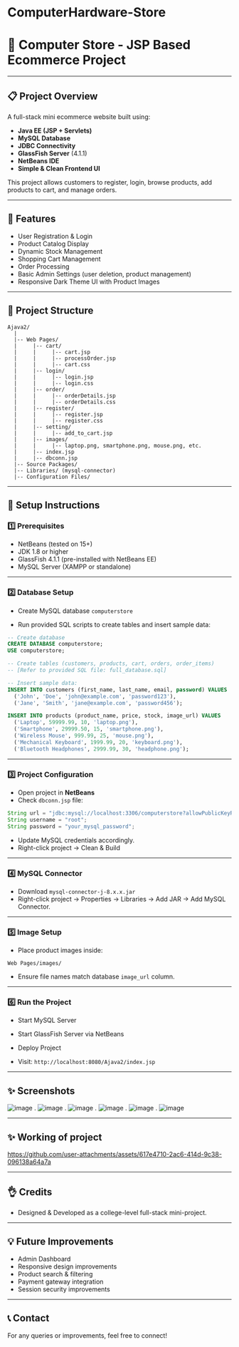 # ComputerHardware-Store
# 🛒 Computer Store - JSP Based Ecommerce Project

---

## 📋 Project Overview

A full-stack mini ecommerce website built using:

* **Java EE (JSP + Servlets)**
* **MySQL Database**
* **JDBC Connectivity**
* **GlassFish Server** (4.1.1)
* **NetBeans IDE**
* **Simple & Clean Frontend UI**

This project allows customers to register, login, browse products, add products to cart, and manage orders.

---

## 🎯 Features

* User Registration & Login
* Product Catalog Display
* Dynamic Stock Management
* Shopping Cart Management
* Order Processing
* Basic Admin Settings (user deletion, product management)
* Responsive Dark Theme UI with Product Images

---

## 📁 Project Structure

```
Ajava2/
  |
  |-- Web Pages/
  |     |-- cart/
  |     |     |-- cart.jsp
  |     |     |-- processOrder.jsp
  |     |     |-- cart.css
  |     |-- login/
  |     |     |-- login.jsp
  |     |     |-- login.css
  |     |-- order/
  |     |     |-- orderDetails.jsp
  |     |     |-- orderDetails.css
  |     |-- register/
  |     |     |-- register.jsp
  |     |     |-- register.css
  |     |-- setting/
  |     |     |-- add_to_cart.jsp
  |     |-- images/
  |     |     |-- laptop.png, smartphone.png, mouse.png, etc.
  |     |-- index.jsp
  |     |-- dbconn.jsp
  |-- Source Packages/
  |-- Libraries/ (mysql-connector)
  |-- Configuration Files/
```

---

## 🔧 Setup Instructions

### 1️⃣ Prerequisites

* NetBeans (tested on 15+)
* JDK 1.8 or higher
* GlassFish 4.1.1 (pre-installed with NetBeans EE)
* MySQL Server (XAMPP or standalone)

---

### 2️⃣ Database Setup

* Create MySQL database `computerstore`

* Run provided SQL scripts to create tables and insert sample data:

```sql
-- Create database
CREATE DATABASE computerstore;
USE computerstore;

-- Create tables (customers, products, cart, orders, order_items)
-- [Refer to provided SQL file: full_database.sql]

-- Insert sample data:
INSERT INTO customers (first_name, last_name, email, password) VALUES
  ('John', 'Doe', 'john@example.com', 'password123'),
  ('Jane', 'Smith', 'jane@example.com', 'password456');

INSERT INTO products (product_name, price, stock, image_url) VALUES
  ('Laptop', 59999.99, 10, 'laptop.png'),
  ('Smartphone', 29999.50, 15, 'smartphone.png'),
  ('Wireless Mouse', 999.99, 25, 'mouse.png'),
  ('Mechanical Keyboard', 1999.99, 20, 'keyboard.png'),
  ('Bluetooth Headphones', 2999.99, 30, 'headphone.png');
```

---

### 3️⃣ Project Configuration

* Open project in **NetBeans**
* Check `dbconn.jsp` file:

```java
String url = "jdbc:mysql://localhost:3306/computerstore?allowPublicKeyRetrieval=true&useSSL=false";
String username = "root";
String password = "your_mysql_password";
```

* Update MySQL credentials accordingly.
* Right-click project → Clean & Build

---

### 4️⃣ MySQL Connector

* Download `mysql-connector-j-8.x.x.jar`
* Right-click project → Properties → Libraries → Add JAR → Add MySQL Connector.

---

### 5️⃣ Image Setup

* Place product images inside:

```
Web Pages/images/
```

* Ensure file names match database `image_url` column.

---

### 6️⃣ Run the Project

* Start MySQL Server

* Start GlassFish Server via NetBeans

* Deploy Project

* Visit: `http://localhost:8080/Ajava2/index.jsp`

---

## ✨ Screenshots
![image](https://github.com/user-attachments/assets/e070a2a4-df68-426f-84fe-e9d6fdaa6a21)
.
![image](https://github.com/user-attachments/assets/7b044005-3668-4372-9e78-9d5b52500713)
.
![image](https://github.com/user-attachments/assets/ca19861a-1c9a-497a-93de-e5c9685fdb22)
.
![image](https://github.com/user-attachments/assets/963ff10a-c720-4ba0-8ec5-4c4f9a12c313)
.
![image](https://github.com/user-attachments/assets/8746150e-c66c-4812-a9a1-9ec2f3b8bf96)
.
![image](https://github.com/user-attachments/assets/894b8a38-8a63-4686-ac14-d32378faee43)


---

## ✨ Working of project

https://github.com/user-attachments/assets/617e4710-2ac6-414d-9c38-096138a64a7a



---
## 👌 Credits

* Designed & Developed as a college-level full-stack mini-project.

---

## 💡 Future Improvements

* Admin Dashboard
* Responsive design improvements
* Product search & filtering
* Payment gateway integration
* Session security improvements

---

## 📞 Contact

For any queries or improvements, feel free to connect!
